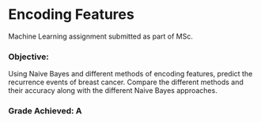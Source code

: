 # Encoding Features
Machine Learning assignment submitted as part of MSc.

### Objective: 
Using Naive Bayes and different methods of encoding features, predict the recurrence events of breast cancer.
Compare the different methods and their accuracy along with the different Naive Bayes approaches.

### Grade Achieved: A
